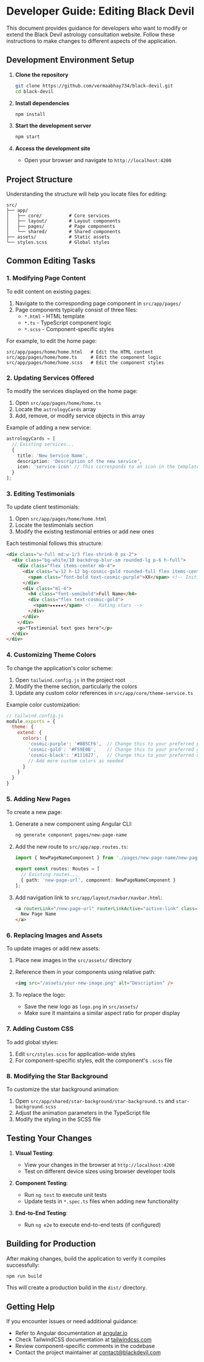 # Developer Guide: Editing Black Devil

This document provides guidance for developers who want to modify or extend the Black Devil astrology consultation website. Follow these instructions to make changes to different aspects of the application.

## Development Environment Setup

1. **Clone the repository**
   ```bash
   git clone https://github.com/vermaabhay734/black-devil.git
   cd black-devil
   ```

2. **Install dependencies**
   ```bash
   npm install
   ```

3. **Start the development server**
   ```bash
   npm start
   ```

4. **Access the development site**
   - Open your browser and navigate to `http://localhost:4200`

## Project Structure

Understanding the structure will help you locate files for editing:

```
src/
├── app/
│   ├── core/          # Core services
│   ├── layout/        # Layout components
│   ├── pages/         # Page components
│   └── shared/        # Shared components
├── assets/            # Static assets
└── styles.scss        # Global styles
```

## Common Editing Tasks

### 1. Modifying Page Content

To edit content on existing pages:

1. Navigate to the corresponding page component in `src/app/pages/`
2. Page components typically consist of three files:
   - `*.html` - HTML template
   - `*.ts` - TypeScript component logic
   - `*.scss` - Component-specific styles

For example, to edit the home page:
```
src/app/pages/home/home.html   # Edit the HTML content
src/app/pages/home/home.ts     # Edit the component logic
src/app/pages/home/home.scss   # Edit the component styles
```

### 2. Updating Services Offered

To modify the services displayed on the home page:

1. Open `src/app/pages/home/home.ts`
2. Locate the `astrologyCards` array
3. Add, remove, or modify service objects in this array

Example of adding a new service:
```typescript
astrologyCards = [
  // Existing services...
  {
    title: 'New Service Name',
    description: 'Description of the new service',
    icon: 'service-icon' // This corresponds to an icon in the template
  }
];
```

### 3. Editing Testimonials

To update client testimonials:

1. Open `src/app/pages/home/home.html`
2. Locate the testimonials section
3. Modify the existing testimonial entries or add new ones

Each testimonial follows this structure:
```html
<div class="w-full md:w-1/3 flex-shrink-0 px-2">
  <div class="bg-white/10 backdrop-blur-sm rounded-lg p-6 h-full">
    <div class="flex items-center mb-4">
      <div class="w-12 h-12 bg-cosmic-gold rounded-full flex items-center justify-center">
        <span class="font-bold text-cosmic-purple">XX</span> <!-- Initials -->
      </div>
      <div class="ml-4">
        <h4 class="font-semibold">Full Name</h4>
        <div class="flex text-cosmic-gold">
          <span>★★★★★</span> <!-- Rating stars -->
        </div>
      </div>
    </div>
    <p>"Testimonial text goes here"</p>
  </div>
</div>
```

### 4. Customizing Theme Colors

To change the application's color scheme:

1. Open `tailwind.config.js` in the project root
2. Modify the theme section, particularly the colors
3. Update any custom color references in `src/app/core/theme-service.ts`

Example color customization:
```javascript
// tailwind.config.js
module.exports = {
  theme: {
    extend: {
      colors: {
        'cosmic-purple': '#8B5CF6',  // Change this to your preferred purple
        'cosmic-gold': '#F59E0B',    // Change this to your preferred gold
        'cosmic-black': '#111827',   // Change this to your preferred dark background
        // Add more custom colors as needed
      }
    }
  }
}
```

### 5. Adding New Pages

To create a new page:

1. Generate a new component using Angular CLI:
   ```bash
   ng generate component pages/new-page-name
   ```

2. Add the new route to `src/app/app.routes.ts`:
   ```typescript
   import { NewPageNameComponent } from './pages/new-page-name/new-page-name';

   export const routes: Routes = [
     // Existing routes...
     { path: 'new-page-url', component: NewPageNameComponent }
   ];
   ```

3. Add navigation link to `src/app/layout/navbar/navbar.html`:
   ```html
   <a routerLink="/new-page-url" routerLinkActive="active-link" class="nav-link">
     New Page Name
   </a>
   ```

### 6. Replacing Images and Assets

To update images or add new assets:

1. Place new images in the `src/assets/` directory
2. Reference them in your components using relative path:
   ```html
   <img src="/assets/your-new-image.png" alt="Description" />
   ```

3. To replace the logo:
   - Save the new logo as `logo.png` in `src/assets/`
   - Make sure it maintains a similar aspect ratio for proper display

### 7. Adding Custom CSS

To add global styles:

1. Edit `src/styles.scss` for application-wide styles
2. For component-specific styles, edit the component's `.scss` file

### 8. Modifying the Star Background

To customize the star background animation:

1. Open `src/app/shared/star-background/star-background.ts` and `star-background.scss`
2. Adjust the animation parameters in the TypeScript file
3. Modify the styling in the SCSS file

## Testing Your Changes

1. **Visual Testing**:
   - View your changes in the browser at `http://localhost:4200`
   - Test on different device sizes using browser developer tools

2. **Component Testing**:
   - Run `ng test` to execute unit tests
   - Update tests in `*.spec.ts` files when adding new functionality

3. **End-to-End Testing**:
   - Run `ng e2e` to execute end-to-end tests (if configured)

## Building for Production

After making changes, build the application to verify it compiles successfully:

```bash
npm run build
```

This will create a production build in the `dist/` directory.

## Getting Help

If you encounter issues or need additional guidance:

- Refer to Angular documentation at [angular.io](https://angular.io)
- Check TailwindCSS documentation at [tailwindcss.com](https://tailwindcss.com)
- Review component-specific comments in the codebase
- Contact the project maintainer at [contact@blackdevil.com](mailto:contact@blackdevil.com)
